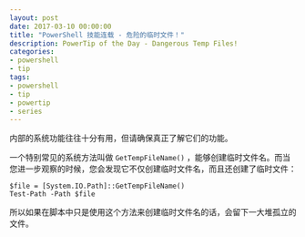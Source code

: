 ```yaml
---
layout: post
date: 2017-03-10 00:00:00
title: "PowerShell 技能连载 - 危险的临时文件！"
description: PowerTip of the Day - Dangerous Temp Files!
categories:
- powershell
- tip
tags:
- powershell
- tip
- powertip
- series
---
```

内部的系统功能往往十分有用，但请确保真正了解它们的功能。

一个特别常见的系统方法叫做 `GetTempFileName()` ，能够创建临时文件名。而当您进一步观察的时候，您会发现它不仅创建临时文件名，而且还创建了临时文件：

```
$file = [System.IO.Path]::GetTempFileName()
Test-Path -Path $file
```

所以如果在脚本中只是使用这个方法来创建临时文件名的话，会留下一大堆孤立的文件。

<!--本文国际来源：[Dangerous Temp Files!](http://community.idera.com/powershell/powertips/b/tips/posts/dangerous-temp-files)-->
